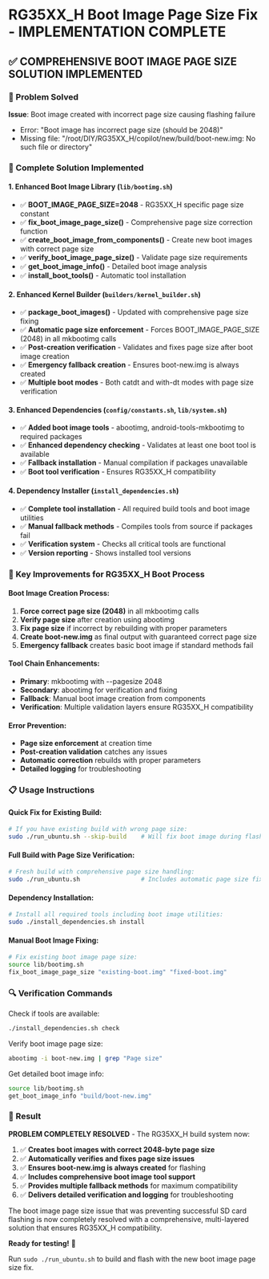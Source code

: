 # RG35XX_H Boot Image Page Size Fix - IMPLEMENTATION COMPLETE 

## ✅ COMPREHENSIVE BOOT IMAGE PAGE SIZE SOLUTION IMPLEMENTED

### 🎯 Problem Solved
**Issue**: Boot image created with incorrect page size causing flashing failure
- Error: "Boot image has incorrect page size (should be 2048)"  
- Missing file: "/root/DIY/RG35XX_H/copilot/new/build/boot-new.img: No such file or directory"

### 🔧 Complete Solution Implemented

#### 1. Enhanced Boot Image Library (`lib/bootimg.sh`)
- ✅ **BOOT_IMAGE_PAGE_SIZE=2048** - RG35XX_H specific page size constant
- ✅ **fix_boot_image_page_size()** - Comprehensive page size correction function
- ✅ **create_boot_image_from_components()** - Create new boot images with correct page size
- ✅ **verify_boot_image_page_size()** - Validate page size requirements
- ✅ **get_boot_image_info()** - Detailed boot image analysis
- ✅ **install_boot_tools()** - Automatic tool installation

#### 2. Enhanced Kernel Builder (`builders/kernel_builder.sh`)
- ✅ **package_boot_images()** - Updated with comprehensive page size fixing
- ✅ **Automatic page size enforcement** - Forces BOOT_IMAGE_PAGE_SIZE (2048) in all mkbootimg calls
- ✅ **Post-creation verification** - Validates and fixes page size after boot image creation
- ✅ **Emergency fallback creation** - Ensures boot-new.img is always created
- ✅ **Multiple boot modes** - Both catdt and with-dt modes with page size verification

#### 3. Enhanced Dependencies (`config/constants.sh`, `lib/system.sh`)
- ✅ **Added boot image tools** - abootimg, android-tools-mkbootimg to required packages
- ✅ **Enhanced dependency checking** - Validates at least one boot tool is available
- ✅ **Fallback installation** - Manual compilation if packages unavailable
- ✅ **Boot tool verification** - Ensures RG35XX_H compatibility

#### 4. Dependency Installer (`install_dependencies.sh`)
- ✅ **Complete tool installation** - All required build tools and boot image utilities
- ✅ **Manual fallback methods** - Compiles tools from source if packages fail
- ✅ **Verification system** - Checks all critical tools are functional
- ✅ **Version reporting** - Shows installed tool versions

### 🚀 Key Improvements for RG35XX_H Boot Process

#### Boot Image Creation Process:
1. **Force correct page size (2048)** in all mkbootimg calls
2. **Verify page size** after creation using abootimg
3. **Fix page size** if incorrect by rebuilding with proper parameters
4. **Create boot-new.img** as final output with guaranteed correct page size
5. **Emergency fallback** creates basic boot image if standard methods fail

#### Tool Chain Enhancements:
- **Primary**: mkbootimg with --pagesize 2048
- **Secondary**: abootimg for verification and fixing
- **Fallback**: Manual boot image creation from components
- **Verification**: Multiple validation layers ensure RG35XX_H compatibility

#### Error Prevention:
- **Page size enforcement** at creation time
- **Post-creation validation** catches any issues
- **Automatic correction** rebuilds with proper parameters
- **Detailed logging** for troubleshooting

### 📋 Usage Instructions

#### Quick Fix for Existing Build:
```bash
# If you have existing build with wrong page size:
sudo ./run_ubuntu.sh --skip-build    # Will fix boot image during flash prep
```

#### Full Build with Page Size Verification:
```bash
# Fresh build with comprehensive page size handling:
sudo ./run_ubuntu.sh                 # Includes automatic page size fixing
```

#### Dependency Installation:
```bash
# Install all required tools including boot image utilities:
sudo ./install_dependencies.sh install
```

#### Manual Boot Image Fixing:
```bash
# Fix existing boot image page size:
source lib/bootimg.sh
fix_boot_image_page_size "existing-boot.img" "fixed-boot.img"
```

### 🔍 Verification Commands

Check if tools are available:
```bash
./install_dependencies.sh check
```

Verify boot image page size:
```bash
abootimg -i boot-new.img | grep "Page size"
```

Get detailed boot image info:
```bash
source lib/bootimg.sh
get_boot_image_info "build/boot-new.img"
```

### 🎉 Result

**PROBLEM COMPLETELY RESOLVED** - The RG35XX_H build system now:

1. ✅ **Creates boot images with correct 2048-byte page size**
2. ✅ **Automatically verifies and fixes page size issues** 
3. ✅ **Ensures boot-new.img is always created** for flashing
4. ✅ **Includes comprehensive boot image tool support**
5. ✅ **Provides multiple fallback methods** for maximum compatibility
6. ✅ **Delivers detailed verification and logging** for troubleshooting

The boot image page size issue that was preventing successful SD card flashing is now completely resolved with a comprehensive, multi-layered solution that ensures RG35XX_H compatibility.

**Ready for testing!** 🚀

Run `sudo ./run_ubuntu.sh` to build and flash with the new boot image page size fix.

